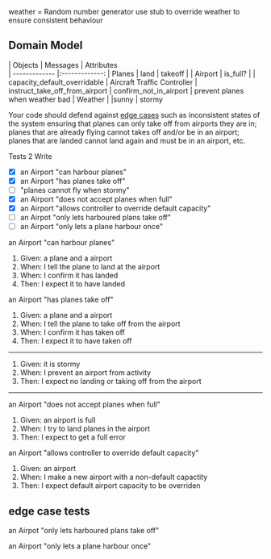 
weather = Random number generator
use stub to override weather to ensure consistent behaviour

Domain Model
---------

| Objects        | Messages     | Attributes    
| ------------- |:-------------:
| Planes     | land | takeoff |
| Airport | is_full? |         | capacity_default_overridable
| Aircraft Traffic Controller  | instruct_take_off_from_airport | confirm_not_in_airport | prevent planes when weather bad
| Weather |                   |sunny | stormy


Your code should defend against [edge cases](http://programmers.stackexchange.com/questions/125587/what-are-the-difference-between-an-edge-case-a-corner-case-a-base-case-and-a-b) such as inconsistent states of the system ensuring that planes can only take off from airports they are in; planes that are already flying cannot takes off and/or be in an airport; planes that are landed cannot land again and must be in an airport, etc.

Tests 2 Write

- [x] an Airport "can harbour planes"
- [x] an Airport "has planes take off"
- [ ] "planes cannot fly when stormy"
- [x] an Airport "does not accept planes when full"
- [x] an Airport "allows controller to override default capacity"
- [ ] an Airpot "only lets harboured plans take off"
- [ ] an Airport "only lets a plane harbour once"

an Airport "can harbour planes"
1. Given: a plane and a airport
2. When: I tell the plane to land at the airport
3. When: I confirm it has landed
4. Then: I expect it to have landed

an Airport "has planes take off"
1. Given: a plane and a airport
2. When: I tell the plane to take off from the airport
3. When: I confirm it has taken off
4. Then: I expect it to have taken off
---
1. Given: it is stormy
2. When: I prevent an airport from activity
3. Then: I expect no landing or taking off from the airport
---
an Airport "does not accept planes when full"
1. Given: an airport is full
2. When: I try to land planes in the airport
3. Then: I expect to get a full error

an Airport "allows controller to override default capacity"
1. Given: an airport
2. When: I make a new airport with a non-default capactity
3. Then: I expect default airport capacity to be overriden

edge case tests
---
an Airpot "only lets harboured plans take off"

an Airport "only lets a plane harbour once"
